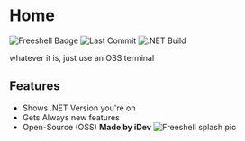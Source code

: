 # Home

![Freeshell Badge](https://img.shields.io/badge/Freeshell-Contribute%20Now!-blue) ![Last Commit](https://img.shields.io/github/last-commit/iDevYT/freeshell?style=flat) ![.NET Build](https://img.shields.io/github/workflow/status/iDevYT/freeshell/.NET?label=.NET%20Build&logo=.net&logoColor=blue)

whatever it is, just use an OSS terminal

## Features

- Shows .NET Version you're on
- Gets Always new features
- Open-Source (OSS)
**Made by iDev**
![Freeshell splash pic](https://user-images.githubusercontent.com/102538497/179985032-ceff1a3d-ed1c-4f47-b64f-d33fbf719349.png)
